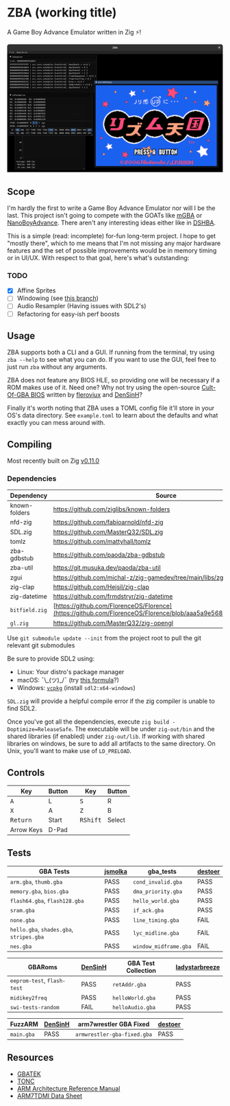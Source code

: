 # ZBA (working title)

A Game Boy Advance Emulator written in Zig ⚡!

![ZBA running リズム天国](assets/screenshot.png)

## Scope

I'm hardly the first to write a Game Boy Advance Emulator nor will I be the last. This project isn't going to compete with the GOATs like [mGBA](https://github.com/mgba-emu) or [NanoBoyAdvance](https://github.com/nba-emu/NanoBoyAdvance). There aren't any interesting ideas either like in [DSHBA](https://github.com/DenSinH/DSHBA).

This is a simple (read: incomplete) for-fun long-term project. I hope to get "mostly there", which to me means that I'm not missing any major hardware features and the set of possible improvements would be in memory timing or in UI/UX. With respect to that goal, here's what's outstanding:

### TODO

- [x] Affine Sprites
- [ ] Windowing (see [this branch](https://git.musuka.dev/paoda/zba/src/branch/window))
- [ ] Audio Resampler (Having issues with SDL2's)
- [ ] Refactoring for easy-ish perf boosts

## Usage

ZBA supports both a CLI and a GUI. If running from the terminal, try using `zba --help` to see what you can do. If you want to use the GUI, feel free to just run `zba` without any arguments.

ZBA does not feature any BIOS HLE, so providing one will be necessary if a ROM makes use of it. Need one? Why not try using the open-source [Cult-Of-GBA BIOS](https://github.com/Cult-of-GBA/BIOS) written by [fleroviux](https://github.com/fleroviux) and [DenSinH](https://github.com/DenSinH)?

Finally it's worth noting that ZBA uses a TOML config file it'll store in your OS's data directory. See `example.toml` to learn about the defaults and what exactly you can mess around with.

## Compiling

Most recently built on Zig [v0.11.0](https://github.com/ziglang/zig/tree/0.11.0)

### Dependencies

Dependency | Source
--- | ---
known-folders | <https://github.com/ziglibs/known-folders>
nfd-zig | <https://github.com/fabioarnold/nfd-zig>
SDL.zig | <https://github.com/MasterQ32/SDL.zig>
tomlz | <https://github.com/mattyhall/tomlz>
zba-gdbstub | <https://github.com/paoda/zba-gdbstub>
zba-util | <https://git.musuka.dev/paoda/zba-util>
zgui | <https://github.com/michal-z/zig-gamedev/tree/main/libs/zgui>
zig-clap | <https://github.com/Hejsil/zig-clap>
zig-datetime | <https://github.com/frmdstryr/zig-datetime>
`bitfield.zig` | [https://github.com/FlorenceOS/Florence](https://github.com/FlorenceOS/Florence/blob/aaa5a9e568/lib/util/bitfields.zig)
`gl.zig` | <https://github.com/MasterQ32/zig-opengl>

Use `git submodule update --init` from the project root to pull the git relevant git submodules

Be sure to provide SDL2 using:

- Linux: Your distro's package manager
- macOS: ¯\\\_(ツ)_/¯ (try [this formula](https://formulae.brew.sh/formula/sdl2)?)
- Windows: [`vcpkg`](https://github.com/Microsoft/vcpkg) (install `sdl2:x64-windows`)

`SDL.zig` will provide a helpful compile error if the zig compiler is unable to find SDL2.

Once you've got all the dependencies, execute `zig build -Doptimize=ReleaseSafe`. The executable will be under `zig-out/bin` and the shared libraries (if enabled) under `zig-out/lib`. If working with shared libraries on windows, be sure to add all artifacts to the same directory. On Unix, you'll want to make use of `LD_PRELOAD`.

## Controls

Key | Button | | Key | Button
--- | --- | --- | --- | ---
<kbd>A</kbd> | L | | <kbd>S</kbd> | R
<kbd>X</kbd> | A | | <kbd>Z</kbd> | B
<kbd>Return</kbd> | Start | | <kbd>RShift</kbd> | Select
Arrow Keys | D-Pad

## Tests

GBA Tests | [jsmolka](https://github.com/jsmolka/) | gba_tests | [destoer](https://github.com/destoer/)
--- | --- | --- | ---
`arm.gba`,  `thumb.gba` | PASS | `cond_invalid.gba` | PASS
`memory.gba`, `bios.gba` | PASS | `dma_priority.gba` | PASS
`flash64.gba`, `flash128.gba` | PASS | `hello_world.gba` | PASS
`sram.gba` | PASS | `if_ack.gba` | PASS
`none.gba` | PASS | `line_timing.gba` | FAIL
`hello.gba`, `shades.gba`, `stripes.gba` | PASS | `lyc_midline.gba` | FAIL
`nes.gba` | PASS | `window_midframe.gba` | FAIL

GBARoms | [DenSinH](https://github.com/DenSinH/) | GBA Test Collection | [ladystarbreeze](https://github.com/ladystarbreeze)
--- | --- | --- | ---
`eeprom-test`, `flash-test` | PASS | `retAddr.gba` | PASS
`midikey2freq` | PASS | `helloWorld.gba` | PASS
`swi-tests-random` | FAIL | `helloAudio.gba` | PASS

FuzzARM | [DenSinH](https://github.com/DenSinH/) |  arm7wrestler GBA Fixed | [destoer](https://github.com/destoer)
--- | --- | --- | ---
`main.gba` | PASS | `armwrestler-gba-fixed.gba` | PASS

## Resources

- [GBATEK](https://problemkaputt.de/gbatek.htm)
- [TONC](https://coranac.com/tonc/text/toc.htm)
- [ARM Architecture Reference Manual](https://www.intel.com/content/dam/www/programmable/us/en/pdfs/literature/third-party/ddi0100e_arm_arm.pdf)
- [ARM7TDMI Data Sheet](https://www.dca.fee.unicamp.br/cursos/EA871/references/ARM/ARM7TDMIDataSheet.pdf)
